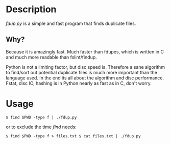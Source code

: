 Description
===========
*fdup.py* is a simple and fast program that finds duplicate files.

Why?
----
Because it is amazingly fast. Much faster than fdupes, which is written in C and
much more readable than fslint/findup.

Python is not a limiting factor, but disc speed is. Therefore a sane algorithm
to find/sort out potential duplicate files is much more important than the
language used. In the end its all about the algorithm and disc performance.
Fstat, disc IO, hashing is in Python nearly as fast as in C, don't worry.

Usage
=====
`$ find $PWD -type f | ./fdup.py`

or to exclude the time *find* needs:

`$ find $PWD -type f > files.txt
$ cat files.txt | ./fdup.py`
